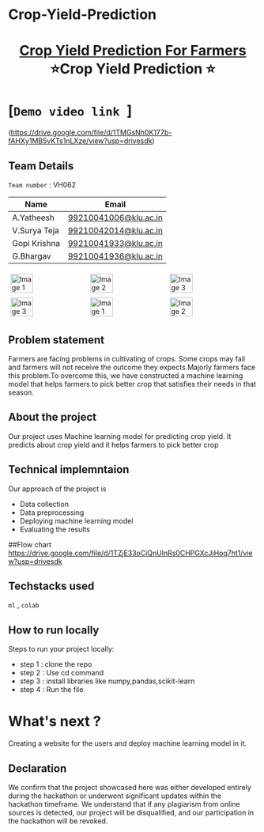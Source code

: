 # Crop-Yield-Prediction
<h1 align="center" style="border-bottom: none">
    <b>
        <a href="https://www.google.com"> Crop Yield Prediction For Farmers</a><br>
    </b>
    ⭐️Crop Yield Prediction ⭐️ <br>
</h1>

#  [`Demo video link `]
(https://drive.google.com/file/d/1TMGsNh0K177b-fAHXy1MB5vKTs1nLXze/view?usp=drivesdk) 

## Team Details
`Team number` : VH062

| Name    | Email           |
|---------|-----------------|
| A.Yatheesh| 99210041006@klu.ac.in |
| V.Surya Teja | 99210042014@klu.ac.in|
| Gopi Krishna | 99210041933@klu.ac.in|
| G.Bhargav | 99210041936@klu.ac.in |

<div style="display: flex; flex-wrap: wrap;">
    <img src="https://static.vecteezy.com/system/resources/previews/013/688/865/non_2x/modern-color-and-geometric-banner-design-template-on-the-background-of-the-mobile-phone-mobile-modern-poster-marketing-special-offer-promotion-smartphone-mockup-vector.jpg" alt="Image 1" style="width: 30%; margin: 5px;">
    <img src="https://encrypted-tbn0.gstatic.com/images?q=tbn:ANd9GcSECH9uhvdGq0EP6QqG8lzAyjz1F-6V5RyMZrjBGmoIbP5diPgG53mWePJ9RlWVbJuVWCo&usqp=CAU" alt="Image 2" style="width: 30%; margin: 5px;">
    <img src="https://encrypted-tbn0.gstatic.com/images?q=tbn:ANd9GcSEwduQ50DEm_tr94tfGWHqAYzzvjb_5oS6ULmejCN2pBlolGfTv8wTwaa64fnt1GThiDc" alt="Image 3" style="width: 30%; margin: 5px;">
    <img src="https://encrypted-tbn0.gstatic.com/images?q=tbn:ANd9GcSEwduQ50DEm_tr94tfGWHqAYzzvjb_5oS6ULmejCN2pBlolGfTv8wTwaa64fnt1GThiDc" alt="Image 3" style="width: 30%; margin: 5px;">
       <img src="https://static.vecteezy.com/system/resources/previews/013/688/865/non_2x/modern-color-and-geometric-banner-design-template-on-the-background-of-the-mobile-phone-mobile-modern-poster-marketing-special-offer-promotion-smartphone-mockup-vector.jpg" alt="Image 1" style="width: 30%; margin: 5px;">
    <img src="https://encrypted-tbn0.gstatic.com/images?q=tbn:ANd9GcSECH9uhvdGq0EP6QqG8lzAyjz1F-6V5RyMZrjBGmoIbP5diPgG53mWePJ9RlWVbJuVWCo&usqp=CAU" alt="Image 2" style="width: 30%; margin: 5px;">
</div>

## Problem statement 
Farmers are facing problems in cultivating of crops. Some crops may fail and farmers will not receive the outcome they expects.Majorly farmers face this problem.To overcome this, we have constructed a machine learning model that helps farmers to pick better crop that satisfies their needs in that season.
## About the project
Our project uses Machine learning model for predicting crop yield. It predicts about crop yield and it helps farmers to pick better crop

## Technical implemntaion 
Our approach of the project is 
- Data collection
- Data preprocessing
- Deploying machine learning model
- Evaluating the results 

##Flow chart
https://drive.google.com/file/d/1TZjE33oCiQnUlnRs0CHPGXcJjHoq7ht1/view?usp=drivesdk 


## Techstacks used 
 `ml` , `colab` 

## How to run locally 
Steps to run your project locally:
- step 1 : clone the repo 
- step 2 : Use cd command
- step 3 : install libraries like numpy,pandas,scikit-learn
- step 4 : Run the file


# What's next ?
Creating a website for the users and deploy machine learning model in it.

## Declaration
We confirm that the project showcased here was either developed entirely during the hackathon or underwent significant updates within the hackathon timeframe. We understand that if any plagiarism from online sources is detected, our project will be disqualified, and our participation in the hackathon will be revoked.
